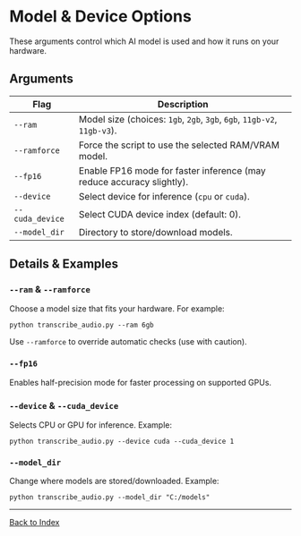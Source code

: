 # Model & Device Options

These arguments control which AI model is used and how it runs on your hardware.

## Arguments
| Flag            | Description                                                                 |
|-----------------|-----------------------------------------------------------------------------|
| `--ram`         | Model size (choices: `1gb`, `2gb`, `3gb`, `6gb`, `11gb-v2`, `11gb-v3`).     |
| `--ramforce`    | Force the script to use the selected RAM/VRAM model.                        |
| `--fp16`        | Enable FP16 mode for faster inference (may reduce accuracy slightly).        |
| `--device`      | Select device for inference (`cpu` or `cuda`).                              |
| `--cuda_device` | Select CUDA device index (default: 0).                                      |
| `--model_dir`   | Directory to store/download models.                                          |

## Details & Examples

### `--ram` & `--ramforce`
Choose a model size that fits your hardware. For example:
```
python transcribe_audio.py --ram 6gb
```
Use `--ramforce` to override automatic checks (use with caution).

### `--fp16`
Enables half-precision mode for faster processing on supported GPUs.

### `--device` & `--cuda_device`
Selects CPU or GPU for inference. Example:
```
python transcribe_audio.py --device cuda --cuda_device 1
```

### `--model_dir`
Change where models are stored/downloaded. Example:
```
python transcribe_audio.py --model_dir "C:/models"
```

---
[Back to Index](./index.md)
